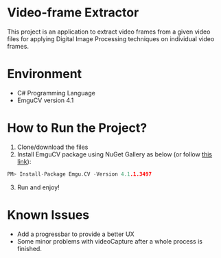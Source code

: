 # Video-frame Extractor
This project is an application to extract video frames from a given video files for applying Digital Image Processing techniques on individual video frames.

# Environment
- C# Programming Language
- EmguCV version 4.1

# How to Run the Project?
1. Clone/download the files
2. Install EmguCV package using NuGet Gallery as below (or follow [this link](https://www.nuget.org/packages/Emgu.CV/4.1.1.3497 "this link")):
```c
PM> Install-Package Emgu.CV -Version 4.1.1.3497
```
3. Run and enjoy!

# Known Issues
- Add a progressbar to provide a better UX
- Some minor problems with videoCapture after a whole process is finished.
